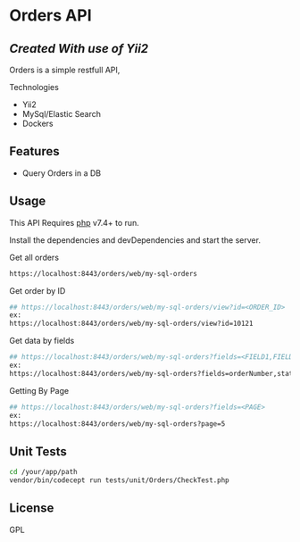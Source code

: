 # Orders API
## _Created With use of Yii2_

Orders is a simple restfull API,

Technologies 

- Yii2
- MySql/Elastic Search
- Dockers

## Features

- Query Orders in a DB

## Usage

This API Requires [php](https://www.php.net/downloads.php) v7.4+ to run.

Install the dependencies and devDependencies and start the server.

Get all orders 
```sh
https://localhost:8443/orders/web/my-sql-orders 
```

Get order by ID

```sh
## https://localhost:8443/orders/web/my-sql-orders/view?id=<ORDER_ID>
ex:
https://localhost:8443/orders/web/my-sql-orders/view?id=10121
```

Get data by fields

```sh
## https://localhost:8443/orders/web/my-sql-orders?fields=<FIELD1,FIELDS2>
ex:
https://localhost:8443/orders/web/my-sql-orders?fields=orderNumber,status
```
Getting By Page

```sh
## https://localhost:8443/orders/web/my-sql-orders?fields=<PAGE>
ex:
https://localhost:8443/orders/web/my-sql-orders?page=5
```
## Unit Tests
```sh
cd /your/app/path
vendor/bin/codecept run tests/unit/Orders/CheckTest.php
```
## License

GPL


